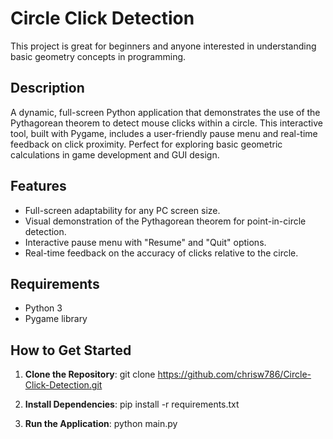 # Circle Click Detection
This project is great for beginners and anyone interested in understanding basic geometry concepts in programming.

## Description
A dynamic, full-screen Python application that demonstrates the use of the Pythagorean theorem to detect mouse clicks within a circle. This interactive tool, built with Pygame, includes a user-friendly pause menu and real-time feedback on click proximity. Perfect for exploring basic geometric calculations in game development and GUI design.

## Features
- Full-screen adaptability for any PC screen size.
- Visual demonstration of the Pythagorean theorem for point-in-circle detection.
- Interactive pause menu with "Resume" and "Quit" options.
- Real-time feedback on the accuracy of clicks relative to the circle.

## Requirements
- Python 3
- Pygame library

## How to Get Started
1. **Clone the Repository**:
   git clone https://github.com/chrisw786/Circle-Click-Detection.git

2. **Install Dependencies**:
    pip install -r requirements.txt
    
3. **Run the Application**:
    python main.py
